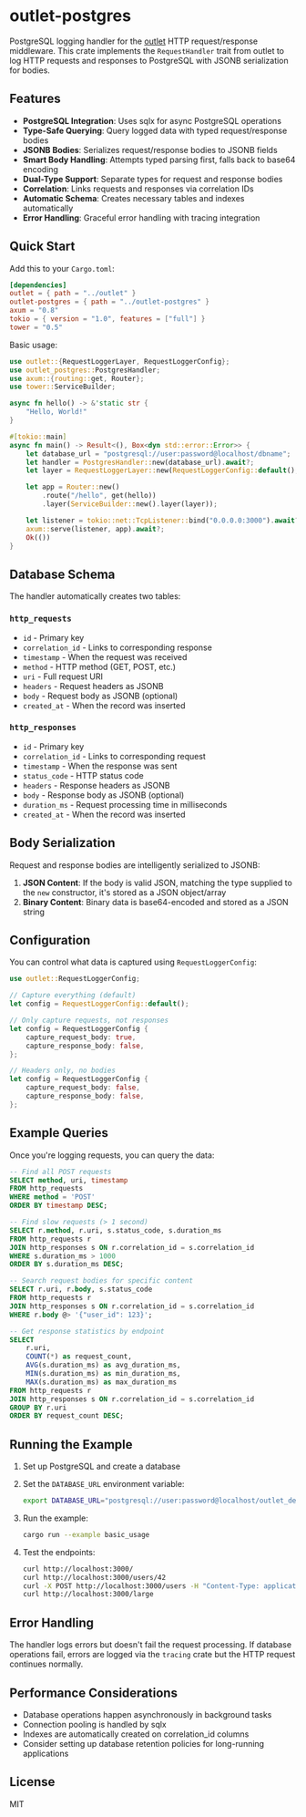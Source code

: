 # outlet-postgres

PostgreSQL logging handler for the [outlet](https://github.com/doublewordai/outlet) HTTP request/response middleware. This crate implements the `RequestHandler` trait from outlet to log HTTP requests and responses to PostgreSQL with JSONB serialization for bodies.

## Features

- **PostgreSQL Integration**: Uses sqlx for async PostgreSQL operations
- **Type-Safe Querying**: Query logged data with typed request/response bodies
- **JSONB Bodies**: Serializes request/response bodies to JSONB fields
- **Smart Body Handling**: Attempts typed parsing first, falls back to base64 encoding
- **Dual-Type Support**: Separate types for request and response bodies
- **Correlation**: Links requests and responses via correlation IDs
- **Automatic Schema**: Creates necessary tables and indexes automatically
- **Error Handling**: Graceful error handling with tracing integration

## Quick Start

Add this to your `Cargo.toml`:

```toml
[dependencies]
outlet = { path = "../outlet" }
outlet-postgres = { path = "../outlet-postgres" }
axum = "0.8"
tokio = { version = "1.0", features = ["full"] }
tower = "0.5"
```

Basic usage:

```rust
use outlet::{RequestLoggerLayer, RequestLoggerConfig};
use outlet_postgres::PostgresHandler;
use axum::{routing::get, Router};
use tower::ServiceBuilder;

async fn hello() -> &'static str {
    "Hello, World!"
}

#[tokio::main]
async fn main() -> Result<(), Box<dyn std::error::Error>> {
    let database_url = "postgresql://user:password@localhost/dbname";
    let handler = PostgresHandler::new(database_url).await?;
    let layer = RequestLoggerLayer::new(RequestLoggerConfig::default(), handler);

    let app = Router::new()
        .route("/hello", get(hello))
        .layer(ServiceBuilder::new().layer(layer));

    let listener = tokio::net::TcpListener::bind("0.0.0.0:3000").await?;
    axum::serve(listener, app).await?;
    Ok(())
}
```

## Database Schema

The handler automatically creates two tables:

### `http_requests`

- `id` - Primary key
- `correlation_id` - Links to corresponding response
- `timestamp` - When the request was received
- `method` - HTTP method (GET, POST, etc.)
- `uri` - Full request URI
- `headers` - Request headers as JSONB
- `body` - Request body as JSONB (optional)
- `created_at` - When the record was inserted

### `http_responses`

- `id` - Primary key
- `correlation_id` - Links to corresponding request
- `timestamp` - When the response was sent
- `status_code` - HTTP status code
- `headers` - Response headers as JSONB
- `body` - Response body as JSONB (optional)
- `duration_ms` - Request processing time in milliseconds
- `created_at` - When the record was inserted

## Body Serialization

Request and response bodies are intelligently serialized to JSONB:

1. **JSON Content**: If the body is valid JSON, matching the type supplied to the `new` constructor, it's stored as a JSON object/array
3. **Binary Content**: Binary data is base64-encoded and stored as a JSON string

## Configuration

You can control what data is captured using `RequestLoggerConfig`:

```rust
use outlet::RequestLoggerConfig;

// Capture everything (default)
let config = RequestLoggerConfig::default();

// Only capture requests, not responses
let config = RequestLoggerConfig {
    capture_request_body: true,
    capture_response_body: false,
};

// Headers only, no bodies
let config = RequestLoggerConfig {
    capture_request_body: false,
    capture_response_body: false,
};
```

## Example Queries

Once you're logging requests, you can query the data:

```sql
-- Find all POST requests
SELECT method, uri, timestamp 
FROM http_requests 
WHERE method = 'POST' 
ORDER BY timestamp DESC;

-- Find slow requests (> 1 second)
SELECT r.method, r.uri, s.status_code, s.duration_ms
FROM http_requests r
JOIN http_responses s ON r.correlation_id = s.correlation_id
WHERE s.duration_ms > 1000
ORDER BY s.duration_ms DESC;

-- Search request bodies for specific content
SELECT r.uri, r.body, s.status_code
FROM http_requests r
JOIN http_responses s ON r.correlation_id = s.correlation_id
WHERE r.body @> '{"user_id": 123}';

-- Get response statistics by endpoint
SELECT 
    r.uri,
    COUNT(*) as request_count,
    AVG(s.duration_ms) as avg_duration_ms,
    MIN(s.duration_ms) as min_duration_ms,
    MAX(s.duration_ms) as max_duration_ms
FROM http_requests r
JOIN http_responses s ON r.correlation_id = s.correlation_id
GROUP BY r.uri
ORDER BY request_count DESC;
```

## Running the Example

1. Set up PostgreSQL and create a database
2. Set the `DATABASE_URL` environment variable:

   ```bash
   export DATABASE_URL="postgresql://user:password@localhost/outlet_demo"
   ```

3. Run the example:

   ```bash
   cargo run --example basic_usage
   ```

4. Test the endpoints:

   ```bash
   curl http://localhost:3000/
   curl http://localhost:3000/users/42
   curl -X POST http://localhost:3000/users -H "Content-Type: application/json" -d '{"name":"Alice","email":"alice@example.com"}'
   curl http://localhost:3000/large
   ```

## Error Handling

The handler logs errors but doesn't fail the request processing. If database operations fail, errors are logged via the `tracing` crate but the HTTP request continues normally.

## Performance Considerations

- Database operations happen asynchronously in background tasks
- Connection pooling is handled by sqlx
- Indexes are automatically created on correlation_id columns
- Consider setting up database retention policies for long-running applications

## License

MIT
